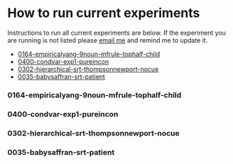 # How to run current experiments
Instructions to run all current experiments are below.  If the experiment you are running is not listed please [email me](mailto:kathryn.schuler@gmail.com) and remind me to update it.

- [0164-empiricalyang-9noun-mfrule-tophalf-child](#0164-empiricalyang-9noun-mfrule-tophalf-child)
- [0400-condvar-exp1-pureincon]()
- [0302-hierarchical-srt-thompsonnewport-nocue]()
- [0035-babysaffran-srt-patient]()

### 0164-empiricalyang-9noun-mfrule-tophalf-child

### 0400-condvar-exp1-pureincon

### 0302-hierarchical-srt-thompsonnewport-nocue

### 0035-babysaffran-srt-patient
